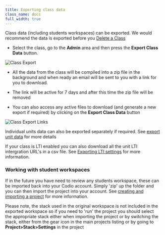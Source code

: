 ```yaml
---
title: Exporting class data
class_name: docs
full_width: true
---
```


Class data (including students workspaces) can be exported. We would recommend the data is exported before you [Delete a Class](/docs/classes/classmanagement/delete/)

- Select the class, go to the **Admin** area and then press the **Export Class Data** button.

<img alt="Class Export" src="/img/docs/class_export.png" class="simple"/>

- All the data from the class will be compiled into a zip file in the background and when ready an email will be sent to you with a link for you to download. 

- The link will be active for 7 days and after this time the zip file will be removed

- You can also access any active files to download (and generate a new export if required) by clicking on the **Export Class Data** button

<img alt="Class Export Links" src="/img/docs/class_exportlinks.png" class="simple"/>

Individual units data can also be exported separately if required. See [export unit data](/docs/classes/unitmanagement/settings#exportunitdata) for more details

If your class is LTI enabled you can also download all the unit LTI intergration URL's in a csv file. See [Exporting LTI settings](/docs/classes/lti/keys#exportlti) for more information.

### Working with student workspaces

If in the future you have need to review any students workspace, these can be imported back into your Codio account. 
Simply 'zip' up the folder and you can then import the project into your account. See [creating and importing a project](/docs/project/creating/) for more information. 

Please note, the stack used in the original workspace is not included in the exported workspace so if you need to 'run' the project you should select the appropriate stack either when importing the project or by switching the stack, either from the gear icon in the main projects listing or by going to **Project>Stack>Settings** in the project 




